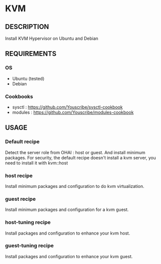 # KVM 

## DESCRIPTION

Install KVM Hypervisor on Ubuntu and Debian

## REQUIREMENTS

### OS

* Ubuntu (tested)
* Debian

### Cookbooks

* sysctl : https://github.com/Youscribe/sysctl-cookbook
* modules : https://github.com/Youscribe/modules-cookbook

## USAGE

### Default recipe

Detect the server role from OHAI : host or guest. And install minimum packages.
For security, the default recipe doesn't install a kvm server, you need to install it with kvm::host

### host recipe

Install minimum packages and configuration to do kvm virtualization.

### guest recipe

Install minimum packages and configuration for a kvm guest.

### host-tuning recipe

Install packages and configuration to enhance your kvm host.

### guest-tuning recipe

Install packages and configuration to enhance your kvm guest.
